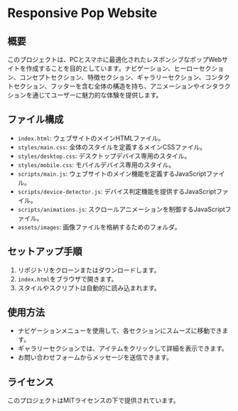 # Responsive Pop Website

## 概要
このプロジェクトは、PCとスマホに最適化されたレスポンシブなポップWebサイトを作成することを目的としています。ナビゲーション、ヒーローセクション、コンセプトセクション、特徴セクション、ギャラリーセクション、コンタクトセクション、フッターを含む全体の構造を持ち、アニメーションやインタラクションを通じてユーザーに魅力的な体験を提供します。

## ファイル構成
- `index.html`: ウェブサイトのメインHTMLファイル。
- `styles/main.css`: 全体のスタイルを定義するメインCSSファイル。
- `styles/desktop.css`: デスクトップデバイス専用のスタイル。
- `styles/mobile.css`: モバイルデバイス専用のスタイル。
- `scripts/main.js`: ウェブサイトのメイン機能を定義するJavaScriptファイル。
- `scripts/device-detector.js`: デバイス判定機能を提供するJavaScriptファイル。
- `scripts/animations.js`: スクロールアニメーションを制御するJavaScriptファイル。
- `assets/images`: 画像ファイルを格納するためのフォルダ。

## セットアップ手順
1. リポジトリをクローンまたはダウンロードします。
2. `index.html`をブラウザで開きます。
3. スタイルやスクリプトは自動的に読み込まれます。

## 使用方法
- ナビゲーションメニューを使用して、各セクションにスムーズに移動できます。
- ギャラリーセクションでは、アイテムをクリックして詳細を表示できます。
- お問い合わせフォームからメッセージを送信できます。

## ライセンス
このプロジェクトはMITライセンスの下で提供されています。